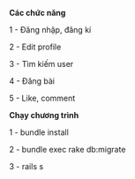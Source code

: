 ************Các chức năng************

1 - Đăng nhập, đăng kí

2 - Edit profile

3 - Tìm kiếm user

4 - Đăng bài

5 - Like, comment

**********Chạy chương trình********** 

1 - bundle install

2 - bundle exec rake db:migrate

3 - rails s
